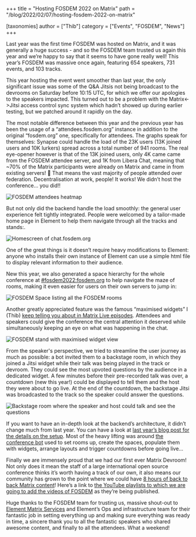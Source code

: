 +++
title = "Hosting FOSDEM 2022 on Matrix"
path = "/blog/2022/02/07/hosting-fosdem-2022-on-matrix"

[taxonomies]
author = ["Thib"]
category = ["Events", "FOSDEM", "News"]
+++

Last year was the first time FOSDEM was hosted on Matrix, and it was generally a huge success - and so the FOSDEM team trusted us again this year and we’re happy to say that it seems to have gone really well! This year’s FOSDEM was massive once again, featuring 654 speakers, 731 events, and 103 tracks.

This year hosting the event went smoother than last year, the only significant issue was some of the Q&A Jitsis not being broadcast to the devrooms on Saturday before 10:15 UTC, for which we offer our apologies to the speakers impacted. This turned out to be a problem with the Matrix&lt;->Jitsi access control sync system which hadn’t showed up during earlier testing, but we patched around it rapidly on the day.

The most notable difference between this year and the previous year has been the usage of a “attendees.fosdem.org” instance in addition to the original “fosdem.org” one, specifically for attendees. The graphs speak for themselves: Synapse could handle the load of the 23K users (13K joined users and 10K lurkers) spread across a total number of 941 rooms. The real eye-opener however is that of the 13K joined users, only 4K came came from the FOSDEM attendee server, and 1K from Libera Chat, meaning that ~70% of the Matrix participants were already on Matrix and came in from existing servers! 🤯 That means the vast majority of people attended over federation. Decentralisation at work, people! It works! We didn’t host the conference… you did!!

![FOSDEM attendees heatmap](/blog/img/2022-07-02-fosdem_attendees_heatmap.png)

But not only did the backend handle the load smoothly: the general user experience felt tightly integrated. People were welcomed by a tailor-made home page in Element to help them navigate through all the tracks and stands:.

![Homescreen of chat.fosdem.org](/blog/img/2022-07-02-fosdem_homescreen.png)

One of the great things is it doesn’t require heavy modifications to Element: anyone who installs their own instance of Element can use a simple html file to display relevant information to their audience.

New this year, we also generated a space hierarchy for the whole conference at [#fosdem2022:fosdem.org](https://matrix.to/#/#fosdem2022:fosdem.org) to help navigate the maze of rooms, making it even easier for users on their own servers to jump in:

![FOSDEM Space listing all the FOSDEM rooms](/blog/img/2022-07-02-fosdem_space.png)

Another greatly appreciated feature was the famous “maximised widgets” I (Thib) [keep telling you about in Matrix Live episodes](https://www.youtube.com/c/Matrixdotorg). Attendees and speakers could give the conference the central attention it deserved while simultaneously keeping an eye on what was happening in the chat. 

![FOSDEM stand with maximised widget view](/blog/img/2022-07-02-fosdem_stand.png)

From the speaker's perspective, we tried to streamline the user journey as much as possible: a bot invited them to a backstage room, in which they joined a Jitsi widget while their talk was being played in the track or devroom. They could see the most upvoted questions by the audience in a dedicated widget. A few minutes before their pre-recorded talk was over, a countdown (new this year!) could be displayed to tell them and the host they were about to go live. At the end of the countdown, the backstage Jitsi was broadcasted to the track so the speaker could answer the questions.

![Backstage room where the speaker and host could talk and see the questions](/blog/img/2022-07-02-fosdem_backstage.png)

If you want to have an in-depth look at the backend’s architecture, it didn’t change much from last year. You can have a look at [last year’s blog post for the details on the setup](https://matrix.org/blog/2021/02/15/how-we-hosted-fosdem-2021-on-matrix#how-was-it-built). Most of the heavy lifting was around [the conference bot](https://github.com/matrix-org/conference-bot) used to set rooms up, create the spaces, populate them with widgets, arrange layouts and trigger countdowns before going live…

Finally we are immensely proud that we had our first ever Matrix Devroom! Not only does it mean the staff of a large international open source conference thinks it’s worth having a track of our own, it also means our community has grown to the point where we could have [8 hours of back to back Matrix content](https://fosdem.org/2022/schedule/track/matrixorg_foundation_and_community/)! Here’s a link to [the YouTube playlists to which we are going to add the videos of FOSDEM](https://www.youtube.com/playlist?list=PLl5dnxRMP1hW7HxlJiHSox02MK9_KluLH) as they’re being published.

Huge thanks to the FOSDEM team for trusting us, massive shout-out to [Element Matrix Services](https://ems.element.io/) and Element’s Ops and infrastructure team for their fantastic job in setting everything up and making sure everything was ready in time, a sincere thank you to all the fantastic speakers who shared awesome content, and finally to all the attendees. What a weekend!
